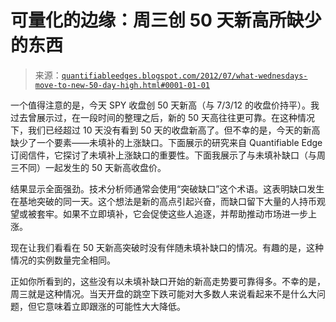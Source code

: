 <!--yml

类别：未分类

日期：2024-05-18 08:48:32

-->

# 可量化的边缘：周三创 50 天新高所缺少的东西

> 来源：[`quantifiableedges.blogspot.com/2012/07/what-wednesdays-move-to-new-50-day-high.html#0001-01-01`](http://quantifiableedges.blogspot.com/2012/07/what-wednesdays-move-to-new-50-day-high.html#0001-01-01)

一个值得注意的是，今天 SPY 收盘创 50 天新高（与 7/3/12 的收盘价持平）。我过去曾展示过，在一段时间的整理之后，新的 50 天高往往更可靠。在这种情况下，我们已经超过 10 天没有看到 50 天的收盘新高了。但不幸的是，今天的新高缺少了一个要素——未填补的上涨缺口。下面展示的研究来自 Quantifiable Edge 订阅信件，它探讨了未填补上涨缺口的重要性。下面我展示了与未填补缺口（与周三不同）一起发生的 50 天新高收盘价。

结果显示全面强劲。技术分析师通常会使用“突破缺口”这个术语。这表明缺口发生在基地突破的同一天。这个想法是新的高点引起兴奋，而缺口留下大量的人持币观望或被套牢。如果不立即填补，它会促使这些人追逐，并帮助推动市场进一步上涨。

现在让我们看看在 50 天新高突破时没有伴随未填补缺口的情况。有趣的是，这种情况的实例数量完全相同。

正如你所看到的，这些没有以未填补缺口开始的新高走势要可靠得多。不幸的是，周三就是这种情况。当天开盘的跳空下跌可能对大多数人来说看起来不是什么大问题，但它意味着立即跟涨的可能性大大降低。
